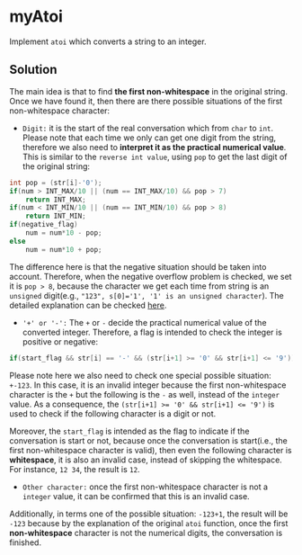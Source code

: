# myAtoi
Implement `atoi` which converts a string to an integer.

## Solution
The main idea is that to find **the first non-whitespace** in the original string. Once we have found it, then there are there possible situations of the first non-whitespace character:
- `Digit:` it is the start of the real conversation which from `char` to `int`. Please note that each time we only can get one digit from the string, therefore we also need to **interpret it as the practical numerical value**. This is similar to the `reverse int value`, using `pop` to get the last digit of the original string:
```c
int pop = (str[i]-'0');
if(num > INT_MAX/10 || (num == INT_MAX/10) && pop > 7)
    return INT_MAX;
if(num < INT_MIN/10 || (num == INT_MIN/10) && pop > 8)
    return INT_MIN;
if(negative_flag)
    num = num*10 - pop;
else
    num = num*10 + pop;
```
The difference here is that the negative situation should be taken into account. Therefore, when the negative overflow problem is checked, we set it is `pop > 8`, because the character we get each time from string is an `unsigned` digit(e.g., `"123", s[0]='1', '1' is an unsigned character`). The detailed explanation can be checked [here](https://github.com/gzrjzcx/Leetcode/tree/dev/reverse_int).
- `'+' or '-':` The `+` or `-` decide the practical numerical value of the converted integer. Therefore, a flag is intended to check the integer is positive or negative:
```c
if(start_flag && str[i] == '-' && (str[i+1] >= '0' && str[i+1] <= '9'))
```
Please note here we also need to check one special possible situation: `+-123`.
In this case, it is an invalid integer because the first non-whitespace character is the `+` but the following is the `-` as well, instead of the `integer` value. As a consequence, the `(str[i+1] >= '0' && str[i+1] <= '9')` is used to check if the following character is a digit or not.  
  
Moreover, the `start_flag` is intended as the flag to indicate if the conversation is start or not, because once the conversation is start(i.e., the first non-whitespace character is valid), then even the following character is **whitespace**, it is also an invalid case, instead of skipping the whitespace. For instance, `12 34`, the result is `12`.
- `Other character:` once the first non-whitespace character is not a `integer` value, it can be confirmed that this is an invalid case.
  
Additionally, in terms one of the possible situation: `-123+1`, the result will be `-123` because by the explanation of the original `atoi` function, once the first **non-whitespace** character is not the numerical digits, the conversation is finished.


